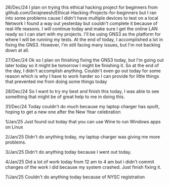 26/Dec/24
  I plan on trying this ethical hacking project for beginners from github.com/0xrajneesh/Ethical-Hacking-Projects-for-beginners but I ran into some problems cause I didn't have
multiple devices to test on a local Network I found a way out yesterday but couldn't complete it because of real-life reasons. I will continue today and make sure I get the online LAN ready so I can start with my projects. I'll be using GNS3 as the platform for where I will be running my tests.
  At the end of today, I accomplished a lot in fixing the GNS3. However, I'm still facing many issues, but I'm not backing down at all.

27/Dec/24
  Ok so I plan on finishing fixing the GNS3 today, but I'm going out later today so it might be tomorrow I might be finishing it. So at the end of the day, I didn't accomplish anything. Couldn't even go out today for some reason which is why I have to work harder so I can provide for little things that prevented me from doing some things today

28/Dec/24
  So I want to try my best and finish this today, I was able to see something that might be of great help to me in doing this.

31/Dec/24
  Today couldn't do much because my laptop charger has spoilt, hoping to get a new one after the New Year celebration 

1/Jan/25
  Just found out today that you can use Wine to run Windows apps on Linux

2/Jan/25
  Didn't do anything today, my laptop charger was giving me more problems.

3/Jan/25
  Didn't do anything today because I went out today.

4/Jan/25
  Did a lot of work today from 12 am to 4 am but i didn't commit changes of the work i did because my system crashed. Just 
finish fixing it.

7/Jan/25
  Couldn't do anything today because of NYSC registration

